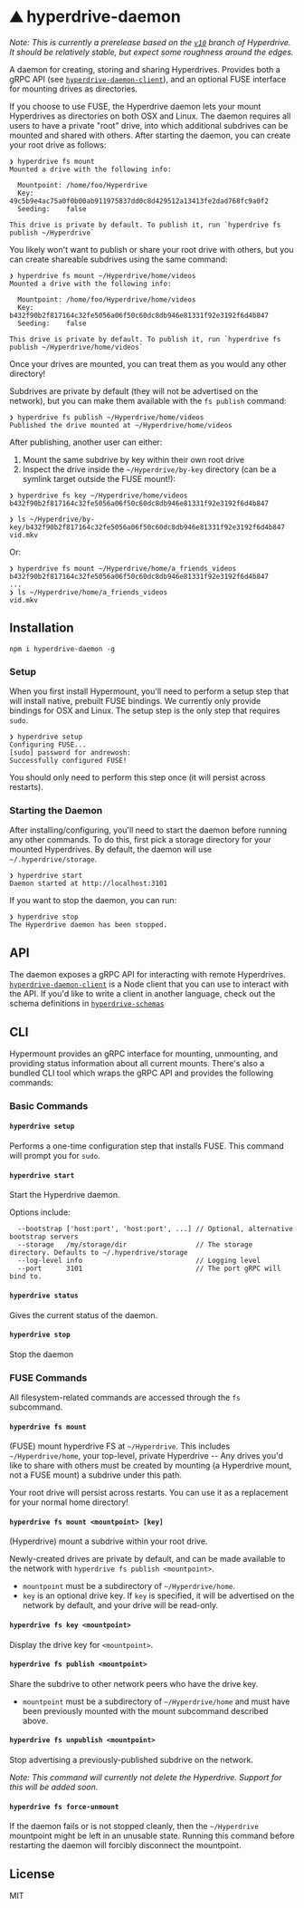 # ⛰️ hyperdrive-daemon
*Note: This is currently a prerelease based on the [`v10`](https://github.com/mafintosh/hyperdrive/tree/v10) branch of Hyperdrive. It should be relatively stable, but expect some roughness around the edges.*

A daemon for creating, storing and sharing Hyperdrives. Provides both a gRPC API (see [`hyperdrive-daemon-client`](https://github.com/andrewosh/hyperdrive-daemon-client)), and an optional FUSE interface for mounting drives as directories.

If you choose to use FUSE, the Hyperdrive daemon lets your mount Hyperdrives as directories on both OSX and Linux. The daemon requires all users to have a private "root" drive, into which additional subdrives can be mounted and shared with others. After starting the daemon, you can create your root drive as follows:
```
❯ hyperdrive fs mount
Mounted a drive with the following info:

  Mountpoint: /home/foo/Hyperdrive 
  Key:        49c5b9e4ac75a0f0b00ab911975837dd0c8d429512a13413fe2dad768fc9a0f2 
  Seeding:    false

This drive is private by default. To publish it, run `hyperdrive fs publish ~/Hyperdrive` 
```

You likely won't want to publish or share your root drive with others, but you can create shareable subdrives using the same command:
```
❯ hyperdrive fs mount ~/Hyperdrive/home/videos
Mounted a drive with the following info:

  Mountpoint: /home/foo/Hyperdrive/home/videos 
  Key:        b432f90b2f817164c32fe5056a06f50c60dc8db946e81331f92e3192f6d4b847 
  Seeding:    false

This drive is private by default. To publish it, run `hyperdrive fs publish ~/Hyperdrive/home/videos` 
```

Once your drives are mounted, you can treat them as you would any other directory!

Subdrives are private by default (they will not be advertised on the network), but you can make them available with the `fs publish` command:
```
❯ hyperdrive fs publish ~/Hyperdrive/home/videos
Published the drive mounted at ~/Hyperdrive/home/videos
```

After publishing, another user can either:
1. Mount the same subdrive by key within their own root drive
2. Inspect the drive inside the `~/Hyperdrive/by-key` directory (can be a symlink target outside the FUSE mount!):
```
❯ hyperdrive fs key ~/Hyperdrive/home/videos 
b432f90b2f817164c32fe5056a06f50c60dc8db946e81331f92e3192f6d4b847

❯ ls ~/Hyperdrive/by-key/b432f90b2f817164c32fe5056a06f50c60dc8db946e81331f92e3192f6d4b847
vid.mkv
```
Or:
```
❯ hyperdrive fs mount ~/Hyperdrive/home/a_friends_videos b432f90b2f817164c32fe5056a06f50c60dc8db946e81331f92e3192f6d4b847
...
❯ ls ~/Hyperdrive/home/a_friends_videos 
vid.mkv
```

## Installation
```
npm i hyperdrive-daemon -g
```

### Setup

When you first install Hypermount, you'll need to perform a setup step that will install native, prebuilt FUSE bindings. We currently only provide bindings for OSX and Linux. The setup step is the only step that requires `sudo`.
```
❯ hyperdrive setup
Configuring FUSE...
[sudo] password for andrewosh:
Successfully configured FUSE!
```

You should only need to perform this step once (it will persist across restarts).

### Starting the Daemon

After installing/configuring, you'll need to start the daemon before running any other commands. To do this, first pick a storage directory for your mounted Hyperdrives. By default, the daemon will use `~/.hyperdrive/storage`.

```
❯ hyperdrive start
Daemon started at http://localhost:3101
```

If you want to stop the daemon, you can run:
```
❯ hyperdrive stop
The Hyperdrive daemon has been stopped.
```

## API
The daemon exposes a gRPC API for interacting with remote Hyperdrives. [`hyperdrive-daemon-client`](https://github.com/andrewosh/hyperdrive-daemon-client) is a Node client that you can use to interact with the API. If you'd like to write a client in another language, check out the schema definitions in [`hyperdrive-schemas`](https://github.com/andrewosh/hyperdrive-schemas)

## CLI

Hypermount provides an gRPC interface for mounting, unmounting, and providing status information about all current mounts. There's also a bundled CLI tool which wraps the gRPC API and provides the following commands:

### Basic Commands 
#### `hyperdrive setup`
Performs a one-time configuration step that installs FUSE. This command will prompt you for `sudo`.

#### `hyperdrive start`
Start the Hyperdrive daemon.

Options include:
```
  --bootstrap ['host:port', 'host:port', ...] // Optional, alternative bootstrap servers
  --storage   /my/storage/dir                 // The storage directory. Defaults to ~/.hyperdrive/storage
  --log-level info                            // Logging level
  --port      3101                            // The port gRPC will bind to.
```

#### `hyperdrive status`
Gives the current status of the daemon.

#### `hyperdrive stop`
Stop the daemon

### FUSE Commands
All filesystem-related commands are accessed through the `fs` subcommand. 

#### `hyperdrive fs mount`
(FUSE) mount hyperdrive FS at `~/Hyperdrive`. This includes `~/Hyperdrive/home`, your top-level, private Hyperdrive -- Any drives you'd like to share with others must be created by mounting (a Hyperdrive mount, not a FUSE mount) a subdrive under this path. 

Your root drive will persist across restarts. You can use it as a replacement for your normal home directory!


#### `hyperdrive fs mount <mountpoint> [key]`
(Hyperdrive) mount a subdrive within your root drive.

Newly-created drives are private by default, and can be made available to the network with `hyperdrive fs publish <mountpoint>`.

- `mountpoint` must be a subdirectory of `~/Hyperdrive/home`. 
- `key` is an optional drive key. If `key` is specified, it will be advertised on the network by default, and your drive will be read-only.

#### `hyperdrive fs key <mountpoint>`
Display the drive key for `<mountpoint>`.

#### `hyperdrive fs publish <mountpoint>`
Share the subdrive to other network peers who have the drive key.  

- `mountpoint` must be a subdirectory of `~/Hyperdrive/home` and must have been previously mounted with the mount subcommand described above.

#### `hyperdrive fs unpublish <mountpoint>`
Stop advertising a previously-published subdrive on the network.

*Note: This command will currently not delete the Hyperdrive. Support for this will be added soon.*

#### `hyperdrive fs force-unmount`
If the daemon fails or is not stopped cleanly, then the `~/Hyperdrive` mountpoint might be left in an unusable state. Running this command before restarting the daemon will forcibly disconnect the mountpoint.

## License

MIT
